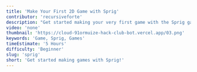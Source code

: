 ```yaml
---
title: 'Make Your First 2D Game with Sprig'
contributor: 'recursiveforte'
description: "Get started making your very first game with the Sprig game engine, using JavaScript! Sprig is a great tool for both beginners and advanced programmers, and if you make a game, you can get a free DIY handheld console! Follow this four-part series in order, and you'll get to make your very own puzzle game."
video: 'none'
thumbnail: 'https://cloud-91ormuize-hack-club-bot.vercel.app/03.png'
keywords: 'Game, Sprig, Games'
timeEstimate: '5 Hours'
difficulty: 'Beginner'
slug: 'sprig'
short: 'Get started making games with Sprig!'
---
```

